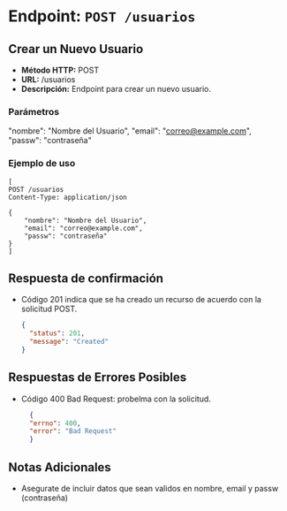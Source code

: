  
# Endpoint: `POST /usuarios`
## Crear un Nuevo Usuario

- **Método HTTP:** POST
- **URL:** /usuarios
- **Descripción:** Endpoint para crear un nuevo usuario.

### Parámetros
 "nombre": "Nombre del Usuario",
  "email": "correo@example.com",
  "passw": "contraseña"

### Ejemplo de uso
  
```http
[
POST /usuarios
Content-Type: application/json

{
    "nombre": "Nombre del Usuario",
    "email": "correo@example.com",
    "passw": "contraseña"
}
]
 ```

## Respuesta de confirmación

- Código 201 indica que se ha creado un recurso de acuerdo con la solicitud POST.

  ```json
  {
    "status": 201,
    "message": "Created"
  }
  ```


## Respuestas de Errores Posibles
- Código 400 Bad Request: probelma con la solicitud.

  ```json
    {
    "errno": 400,
    "error": "Bad Request"
    }
  ```

## Notas Adicionales
- Asegurate de incluir datos que sean validos en nombre, email y passw (contraseña)